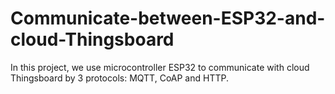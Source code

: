 # Communicate-between-ESP32-and-cloud-Thingsboard
In this project, we use microcontroller ESP32 to communicate with cloud Thingsboard by 3 protocols: MQTT, CoAP and HTTP.
